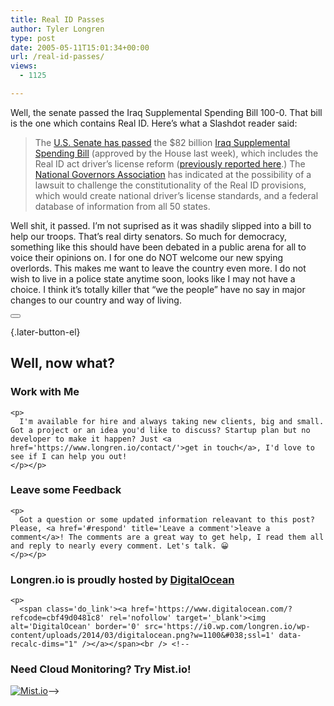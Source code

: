 ```yaml
---
title: Real ID Passes
author: Tyler Longren
type: post
date: 2005-05-11T15:01:34+00:00
url: /real-id-passes/
views:
  - 1125

---
```

Well, the senate passed the Iraq Supplemental Spending Bill 100-0. That bill is the one which contains Real ID. Here&#8217;s what a Slashdot reader said:

> The [U.S. Senate has passed][1] the $82 billion [Iraq Supplemental Spending Bill][2] (approved by the House last week), which includes the Real ID act driver&#8217;s license reform ([previously reported here][3].) The [National Governors Association][4] has indicated at the possibility of a lawsuit to challenge the constitutionality of the Real ID provisions, which would create national driver&#8217;s license standards, and a federal database of information from all 50 states.

Well shit, it passed. I&#8217;m not suprised as it was shadily slipped into a bill to help our troops. That&#8217;s real dirty senators. So much for democracy, something like this should have been debated in a public arena for all to voice their opinions on. I for one do NOT welcome our new spying overlords. This makes me want to leave the country even more. I do not wish to live in a police state anytime soon, looks like I may not have a choice. I think it&#8217;s totally killer that &#8220;we the people&#8221; have no say in major changes to our country and way of living. 

<div class="wpulike wpulike-default " >
  <div class="wp_ulike_general_class wp_ulike_is_not_liked">
    <button type="button"
					aria-label="Like Button"
					data-ulike-id="1868"
					data-ulike-nonce="134e43a27a"
					data-ulike-type="likeThis"
					data-ulike-template="wpulike-default"
					data-ulike-display-likers="0"
					data-ulike-disable-pophover="0"
					class="wp_ulike_btn wp_ulike_put_image wp_likethis_1868"></button><span class="count-box"></span>
  </div>
</div>

[][5]{.later-button-el}

<div class='what-next'>
  <h2>
    Well, now what?
  </h2>
  
  <div class='hire'>
    <h3>
      Work with Me
    </h3>
    
    <p>
      I'm available for hire and always taking new clients, big and small. Got a project or an idea you'd like to discuss? Startup plan but no developer to make it happen? Just <a href='https://www.longren.io/contact/'>get in touch</a>, I'd love to see if I can help you out!
    </p></p>
  </div>
  
  <div class='hire'>
    <h3>
      Leave some Feedback
    </h3>
    
    <p>
      Got a question or some updated information releavant to this post? Please, <a href='#respond' title='Leave a comment'>leave a comment</a>! The comments are a great way to get help, I read them all and reply to nearly every comment. Let's talk. 😀
    </p></p>
  </div>
  
  <div class='now-what-bottom-ad'>
    <h3>
      Longren.io is proudly hosted by <a href='https://www.digitalocean.com/?refcode=cbf49d0481c8'>DigitalOcean</a>
    </h3>
    
    <p>
      <span class='do_link'><a href='https://www.digitalocean.com/?refcode=cbf49d0481c8' rel='nofollow' target='_blank'><img alt='DigitalOcean' border='0' src='https://i0.wp.com/longren.io/wp-content/uploads/2014/03/digitalocean.png?w=1100&#038;ssl=1' data-recalc-dims="1" /></a></span><br /> <!--

<h3>Need Cloud Monitoring? Try Mist.io!</h3>

<span class='do_link'><a href='http://mist.io/?ref=tyler' rel='nofollow' target='_blank'><img alt='Mist.io' border='0' src='https://i0.wp.com/longren.io/wp-content/uploads/2014/04/mistio.jpg?w=1100&#038;ssl=1' data-recalc-dims="1"></a></span>--></div> </div>

 [1]: http://www.sfgate.com/cgi-bin/article.cgi?f=/n/a/2005/05/10/national/w155857D84.DTL
 [2]: http://thomas.loc.gov/cgi-bin/bdquery/z?d109:HR01268:
 [3]: http://it.slashdot.org/it/05/05/09/1624216.shtml?tid=172
 [4]: http://www.nga.org/
 [5]: #